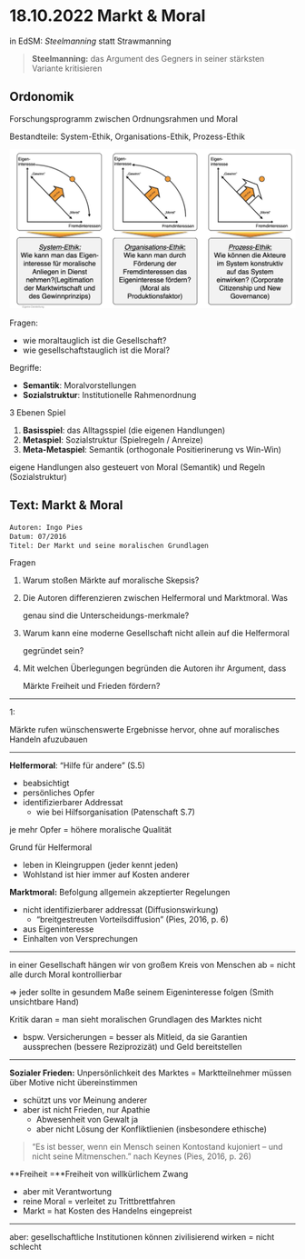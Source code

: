# 18.10.2022 Markt & Moral

in EdSM: *Steelmanning* statt Strawmanning

> **Steelmanning:** das Argument des Gegners in seiner stärksten Variante kritisieren 

## Ordonomik

Forschungsprogramm zwischen Ordnungsrahmen und Moral

Bestandteile: System-Ethik, Organisations-Ethik, Prozess-Ethik

![ 2022-10-18_14-27-08](../images/2022-10-18_14-27-08.jpg)

Fragen:

- wie moraltauglich ist die Gesellschaft?
- wie gesellschaftstauglich ist die Moral?

Begriffe:

- **Semantik**: Moralvorstellungen
- **Sozialstruktur**: Institutionelle Rahmenordnung

3 Ebenen Spiel

1. **Basisspiel**: das Alltagsspiel (die eigenen Handlungen)
2. **Metaspiel**: Sozialstruktur (Spielregeln / Anreize)
3. **Meta-Metaspiel**: Semantik (orthogonale Positierinerung vs Win-Win)

eigene Handlungen also gesteuert von Moral (Semantik) und Regeln (Sozialstruktur)

## Text: Markt & Moral

```
Autoren: Ingo Pies
Datum: 07/2016
Titel: Der Markt und seine moralischen Grundlagen
```



Fragen

1. Warum stoßen Märkte auf moralische Skepsis?

2. Die Autoren differenzieren zwischen Helfermoral und Marktmoral. Was

    genau sind die Unterscheidungs-merkmale?

3. Warum kann eine moderne Gesellschaft nicht allein auf die Helfermoral

    gegründet sein?

4. Mit welchen Überlegungen begründen die Autoren ihr Argument, dass

    Märkte Freiheit und Frieden fördern?

------

1:

Märkte rufen wünschenswerte Ergebnisse hervor, ohne auf moralisches Handeln afuzubauen

------

**Helfermoral**: “Hilfe für andere” (S.5)

- beabsichtigt
- persönliches Opfer
- identifizierbarer Addressat
    - wie bei Hilfsorganisation (Patenschaft S.7)

je mehr Opfer = höhere moralische Qualität

Grund für Helfermoral

- leben in Kleingruppen (jeder kennt jeden)
- Wohlstand ist hier immer auf Kosten anderer

**Marktmoral:** Befolgung allgemein akzeptierter Regelungen

- nicht identifizierbarer addressat (Diffusionswirkung)
    - “breitgestreuten Vorteilsdiffusion” (Pies, 2016, p. 6)
- aus Eigeninteresse
- Einhalten von Versprechungen

------

in einer Gesellschaft hängen wir von großem Kreis von Menschen ab = nicht alle durch Moral kontrollierbar

=> jeder sollte in gesundem Maße seinem Eigeninteresse folgen (Smith unsichtbare Hand)

Kritik daran = man sieht moralischen Grundlagen des Marktes nicht

- bspw. Versicherungen = besser als Mitleid, da sie Garantien aussprechen (bessere Reziprozizät) und Geld bereitstellen

------

**Sozialer Frieden:** Unpersönlichkeit des Marktes = Marktteilnehmer müssen über Motive nicht übereinstimmen

- schützt uns vor Meinung anderer
- aber ist nicht Frieden, nur Apathie
    - Abwesenheit von Gewalt ja
    - aber nicht Lösung der Konfliktlienien (insbesondere ethische)

> “Es ist besser, wenn ein Mensch seinen Kontostand kujoniert – und nicht seine Mitmenschen.” nach Keynes (Pies, 2016, p. 26)

**Freiheit =**Freiheit von willkürlichem Zwang

- aber mit Verantwortung
- reine Moral = verleitet zu Trittbrettfahren
- Markt = hat Kosten des Handelns eingepreist

------

aber: gesellschaftliche Institutionen können zivilisierend wirken = nicht schlecht